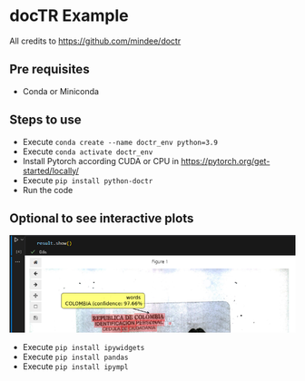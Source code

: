 # docTR Example
All credits to https://github.com/mindee/doctr
## Pre requisites
- Conda or Miniconda
## Steps to use
- Execute ```conda create --name doctr_env python=3.9```
- Execute ```conda activate doctr_env```
- Install Pytorch according CUDA or CPU in https://pytorch.org/get-started/locally/
- Execute ```pip install python-doctr```
- Run the code
## Optional to see interactive plots
![alt text](readme_imgs/interactive.png)
- Execute ```pip install ipywidgets```
- Execute ```pip install pandas```
- Execute ```pip install ipympl```